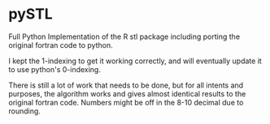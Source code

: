 # pySTL
Full Python Implementation of the R stl package 
including porting the original fortran code to 
python. 

I kept the 1-indexing to get it working correctly, 
and will eventually update it to use python's 
0-indexing.

There is still a lot of work that needs to be done, 
but for all intents and purposes, the algorithm
works and gives almost identical results to the 
original fortran code. Numbers might be off in the 
8-10 decimal due to rounding.
